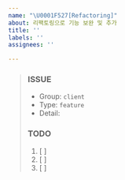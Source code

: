 ```yaml
---
name: "\U0001F527[Refactoring]"
about: 리팩토링으로 기능 보완 및 추가
title: ''
labels: ''
assignees: ''

---
```


> ### ISSUE
> * Group: `client`
> * Type: `feature`
> * Detail: 
> 
> ### TODO
> 1. [ ]  
> 2. [ ]  
> 3. [ ]
